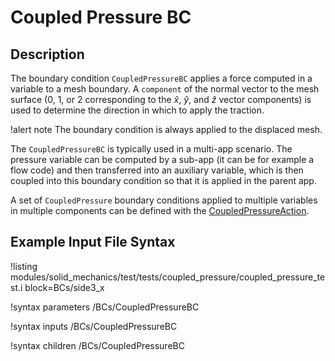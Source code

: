 # Coupled Pressure BC

## Description

The boundary condition `CoupledPressureBC` applies a force computed in a variable to a mesh boundary.
A `component` of the normal vector to the mesh surface (0, 1, or 2 corresponding to the $\hat{x}$, $\hat{y}$, and $\hat{z}$ vector components) is used to determine the direction in which to apply the traction.

!alert note
The boundary condition is always applied to the displaced mesh.

The `CoupledPressureBC` is typically used in a multi-app scenario.
The pressure variable can be computed by a sub-app (it can be for example a flow code) and then transferred into an auxiliary variable, which is then coupled into this boundary condition so that it is applied in the parent app.

A set of `CoupledPressure` boundary conditions applied to multiple variables in multiple components can be defined with the [CoupledPressureAction](/CoupledPressureAction.md).

## Example Input File Syntax

!listing modules/solid_mechanics/test/tests/coupled_pressure/coupled_pressure_test.i block=BCs/side3_x

!syntax parameters /BCs/CoupledPressureBC

!syntax inputs /BCs/CoupledPressureBC

!syntax children /BCs/CoupledPressureBC
